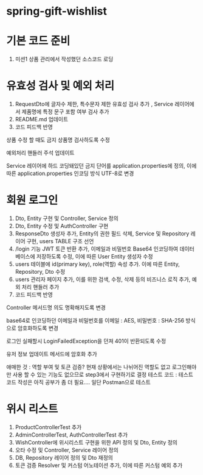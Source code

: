 # spring-gift-wishlist
# 기본 코드 준비
1. 미션1 상품 관리에서 작성했던 소스코드 로딩

# 유효성 검사 및 예외 처리
1. RequestDto에 글자수 제한, 특수문자 제한 유효성 검사 추가 , Service 레이어에서 제품명에 특정 문구 포함 여부 검사 추가
2. README.md 업데이트
3. 코드 피드백 반영

상품 수정 할 때도 금지 상품명 검사하도록 수정

예외처리 핸들러 주석 업데이트

Service 레이어에 하드 코딩돼있던 금지 단어를 application.properties에 정의, 이에 따른 application.properties 인코딩 방식 UTF-8로 변경

# 회원 로그인
1. Dto, Entity 구현 및 Controller, Service 정의
2. Dto, Entity 수정 및 AuthController 구현
3. ResponseDto 생성자 추가, Entity의 권한 필드 삭제, Service 및 Repository 레이어 구현, users TABLE 구조 선언
4. /login 기능 JWT 토큰 반환 추가, 이메일과 비밀번호 Base64 인코딩하여 데이터베이스에 저장하도록 수정, 이에 따른 User Entity 생성자 수정
5. users 테이블에 id(primary key), role(역할) 속성 추가. 이에 따른 Entity, Repository, Dto 수정
6. users 관리자 페이지 추가, 이를 위한 검색, 수정, 삭제 등의 비즈니스 로직 추가, 예외 처리 핸들러 추가
7. 코드 피드백 반영

Controller 메서드명 의도 명확해지도록 변경

base64로 인코딩하던 이메일과 비밀번호를 이메일 : AES, 비밀번호 : SHA-256 방식으로 암호화하도록 변경

로그인 실패할시 LoginFailedException을 던져 401이 반환되도록 수정

유저 정보 업데이트 메서드에 암호화 추가

애매한 것 : 역할 부여 및 토큰 검증? 현재 상황에서는 나뉘어진 역할도 없고 로그인해야만 사용 할 수 있는 기능도 없으므로 step3에서 구현하기로 결정
테스트 코드 : 테스트 코드 작성은 아직 공부가 좀 더 필요.... 일단 Postman으로 테스트

# 위시 리스트
1. ProductControllerTest 추가
2. AdminControllerTest, AuthControllerTest 추가
3. WishController에 위시리스트 구현을 위한 API 정의 및 Dto, Entity 정의
4. 오타 수정 및 Controller, Service 레이어 정의
5. DB, Repository 레이어 정의 및 Dto 재정의
6. 토큰 검증 Resolver 및 커스텀 어노테이션 추가, 이에 따른 커스텀 예외 추가